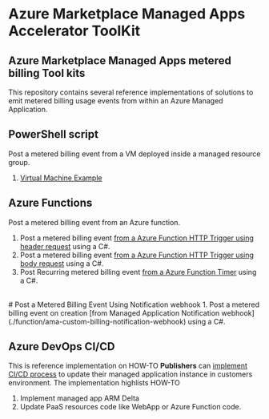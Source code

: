 # Azure Marketplace Managed Apps Accelerator ToolKit

## Azure Marketplace Managed Apps metered billing Tool kits
This repository contains several reference implementations of solutions to emit metered billing usage events from within an Azure Managed Application. 

## PowerShell script
Post a metered billing event from a VM deployed inside a managed resource group.
1. [Virtual Machine Example](./vm/README.md)
## Azure Functions
Post a metered billing event from an Azure function. 
1. Post a metered billing event [from a Azure Function HTTP Trigger using header request](./function/ama-custom-billing-msi-trigger) using a C#.
1. Post a metered billing event [from a Azure Function HTTP Trigger using body request](./function/ama-custom-billing-msi-trigger-with-request-body) using a C#.
1. Post Recurring metered billing event [from a Azure Function Timer](./function/ama-custom-billing-msi-timer) using a C#.
<br>
# Post a Metered Billing Event Using  Notification webhook
1. Post a metered billing event on creation [from Managed Application Notification webhook](./function/ama-custom-billing-notification-webhook) using a C#.

<br>

## Azure DevOps CI/CD 
This is reference implementation on HOW-TO **Publishers** can [implement CI/CD process](./azure-devops-cicd/README.md) to update their managed application instance in customers environment. The implementation highlists HOW-TO
1. Implement managed app ARM Delta 
1. Update PaaS resources code like WebApp or Azure Function code.
